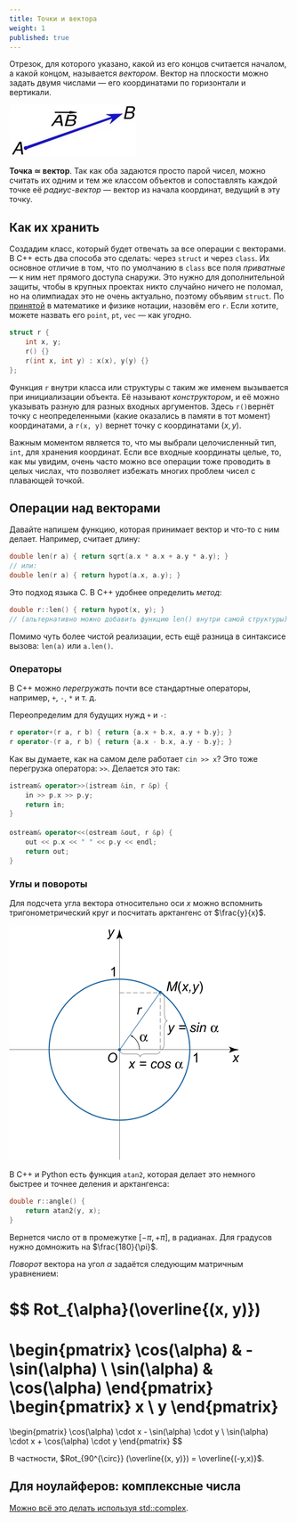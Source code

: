 ```yaml
---
title: Точки и вектора
weight: 1
published: true
---
```


Отрезок, для которого указано, какой из его концов считается началом, а какой концом, называется *вектором*. Вектор на плоскости можно задать двумя числами — его координатами по горизонтали и вертикали.

![](/api/algorithm/img/vector.jpg)

**Точка $\simeq$ вектор**. Так как оба задаются просто парой чисел, можно считать их одним и тем же классом объектов и сопоставлять каждой точке её *радиус-вектор* — вектор из начала координат, ведущий в эту точку.

## Как их хранить

Создадим класс, который будет отвечать за все операции с векторами. В C++ есть два способа это сделать: через `struct` и через `class`. Их основное отличие в том, что по умолчанию в `class` все поля *приватные* — к ним нет прямого доступа снаружи. Это нужно для дополнительной защиты, чтобы в крупных проектах никто случайно ничего не поломал, но на олимпиадах это не очень актуально, поэтому объявим `struct`. По [принятой](https://ru.wikipedia.org/wiki/%D0%A0%D0%B0%D0%B4%D0%B8%D1%83%D1%81-%D0%B2%D0%B5%D0%BA%D1%82%D0%BE%D1%80) в математике и физике нотации, назовём его `r`. Если хотите, можете назвать его `point`, `pt`, `vec` — как угодно.

```c++
struct r {
    int x, y;
    r() {}
    r(int x, int y) : x(x), y(y) {}
};
```

Функция `r` внутри класса или структуры с таким же именем вызывается при инициализации объекта. Её называют *конструктором*, и её можно указывать разную для разных входных аргументов. Здесь `r()`вернёт точку с неопределенными (какие оказались в памяти в тот момент) координатами, а `r(x, y)` вернет точку с координатами $(x, y)$.

Важным моментом является то, что мы выбрали целочисленный тип, `int`, для хранения координат. Если все входные координаты целые, то, как мы увидим, очень часто можно все операции тоже проводить в целых числах, что позволяет избежать многих проблем чисел с плавающей точкой.

## Операции над векторами

Давайте напишем функцию, которая принимает вектор и что-то с ним делает. Например, считает длину:

```c++
double len(r a) { return sqrt(a.x * a.x + a.y * a.y); }
// или:
double len(r a) { return hypot(a.x, a.y); }
```

Это подход языка C. В C++ удобнее определить *метод*:

```c++
double r::len() { return hypot(x, y); }
// (альтернативно можно добавить функцию len() внутри самой структуры)
```

Помимо чуть более чистой реализации, есть ещё разница в синтаксисе вызова: `len(a)` или `a.len()`.

### Операторы

В C++ можно *перегружать* почти все стандартные операторы, например, `+`, `-`, `*` и т. д.

Переопределим для будущих нужд `+`  и `-`:

```c++
r operator+(r a, r b) { return {a.x + b.x, a.y + b.y}; }
r operator-(r a, r b) { return {a.x - b.x, a.y - b.y}; }
```

Как вы думаете, как на самом деле работает `cin >> x`? Это тоже перегрузка оператора: `>>`. Делается это так:

```c++
istream& operator>>(istream &in, r &p) { 
    in >> p.x >> p.y;
    return in;
}

ostream& operator<<(ostream &out, r &p) { 
    out << p.x << " " << p.y << endl;
    return out;            
}
```

### Углы и повороты

Для подсчета угла вектора относительно оси $x$ можно вспомнить тригонометрический круг и посчитать арктангенс от $\frac{y}{x}$.

![](/api/algorithm/img/trig.svg)

В C++ и Python есть функция `atan2`, которая делает это немного быстрее и точнее деления и арктангенса:

```c++
double r::angle() {
    return atan2(y, x);
}
```

Вернется число от в промежутке $[-\pi, +\pi]$, в радианах. Для градусов нужно домножить на $\frac{180}{\pi}$.

*Поворот* вектора на угол $\alpha$ задаётся следующим матричным уравнением:

$$
Rot_{\alpha}(\overline{(x, y)})
=
\begin{pmatrix}
    \cos(\alpha) & -\sin(\alpha)
\\  \sin(\alpha) & \cos(\alpha)
\end{pmatrix}
\begin{pmatrix}
    x
\\  y
\end{pmatrix}
=
\begin{pmatrix}
    \cos(\alpha) \cdot x - \sin(\alpha) \cdot y
\\  \sin(\alpha) \cdot x + \cos(\alpha) \cdot y
\end{pmatrix}
$$

В частности, $Rot_{90^{\circ}} (\overline{(x, y)}) = \overline{(-y,x)}$.

## Для ноулайферов: комплексные числа

[Можно всё это делать используя std::complex](https://codeforces.com/blog/entry/22175?locale=ru).
